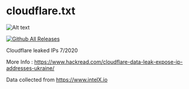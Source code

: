 # cloudflare.txt
![Alt text](https://raw.githubusercontent.com/adnane-X-tebbaa/cloudflare.txt/master/imgs/index1.png)

[![Github All Releases](https://img.shields.io/twitter/follow/TebbaaX)]()

Cloudflare leaked IPs 7/2020 

More Info : https://www.hackread.com/cloudflare-data-leak-expose-ip-addresses-ukraine/

Data collected from https://www.intelX.io 
